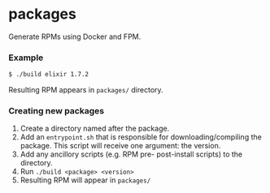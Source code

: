 # packages
Generate RPMs using Docker and FPM. 

### Example
```bash
$ ./build elixir 1.7.2
```
Resulting RPM appears in `packages/` directory.

### Creating new packages
1. Create a directory named after the package.
2. Add an `entrypoint.sh` that is responsible for downloading/compiling the package. This script will receive one argument: the version.
3. Add any ancillory scripts (e.g. RPM pre- post-install scripts) to the directory.
4. Run `./build <package> <version>`
5. Resulting RPM will appear in `packages/`
